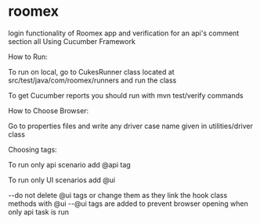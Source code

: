 # roomex

login functionality of Roomex app 
and  verification for an api's comment section
all Using Cucumber Framework


How to Run:

To run on local, go to CukesRunner class located at src/test/java/com/roomex/runners and run the class

To get Cucumber reports you should run with mvn test/verify commands

How to Choose Browser:

Go to properties files and write any driver case name given in utilities/driver class

Choosing tags:

To run only api scenario add @api tag

To run only UI scenarios add @ui

--do not delete @ui tags or change them as they link the hook class methods with @ui 
--@ui tags are added to prevent browser opening when only api task is run
